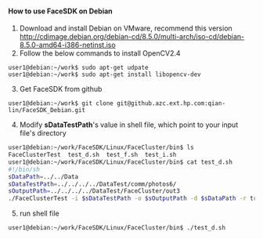 #### How to use FaceSDK on Debian
1. Download and install Debian on VMware, recommend this version http://cdimage.debian.org/debian-cd/8.5.0/multi-arch/iso-cd/debian-8.5.0-amd64-i386-netinst.iso
2. Follow the below commands to install OpenCV2.4  
```
user1@debian:~/work$ sudo apt-get udpate
user1@debian:~/work$ sudo apt-get install libopencv-dev
```
3. Get FaceSDK from github  
```
user1@debian:~/work$ git clone git@github.azc.ext.hp.com:qian-lin/FaceSDK_Debian.git
```
4. Modify **sDataTestPath**'s value in shell file, which point to your input file's directory  
```Bash
user1@debian:~/work/FaceSDK/Linux/FaceCluster/bin$ ls
FaceClusterTest  test_d.sh  test_f.sh  test_i.sh
user1@debian:~/work/FaceSDK/Linux/FaceCluster/bin$ cat test_d.sh 
#!/bin/sh
sDataPath=../../Data
sDataTestPath=../../../../DataTest/comm/photos6/  
sOutputPath=../../../../DataTest/FaceCluster/out3
./FaceClusterTest -i $sDataTestPath -o $sOutputPath -d $sDataPath -r true -c true
```
5. run shell file   
```Bash
user1@debian:~/work/FaceSDK/Linux/FaceCluster/bin$ ./test_d.sh 
```